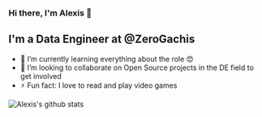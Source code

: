 ### Hi there, I'm Alexis 👋

<!--
**alexismanuel/alexismanuel** is a ✨ _special_ ✨ repository because its `README.md` (this file) appears on your GitHub profile.

Here are some ideas to get you started:

- 🔭 I’m currently working on ...
- 🌱 I’m currently learning ...
- 👯 I’m looking to collaborate on ...
- 🤔 I’m looking for help with ...
- 💬 Ask me about ...
- 📫 How to reach me: ...
- 😄 Pronouns: ...
- ⚡ Fun fact: ...
-->

## I'm a Data Engineer at @ZeroGachis
- 🌱 I’m currently learning everything about the role 😍
- 👯 I’m looking to collaborate on Open Source projects in the DE field to get involved
- ⚡ Fun fact: I love to read and play video games

<img align="left" alt="Alexis's github stats" src="https://github-readme-stats.vercel.app/api?username=alexismanuel&show_icons=true&hide_border=true&count_private=true">
